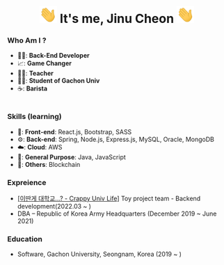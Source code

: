 
<h1 align="Center"><img src="https://raw.githubusercontent.com/ABSphreak/ABSphreak/master/gifs/Hi.gif" width="40px" />  It's me, Jinu Cheon <img src="https://raw.githubusercontent.com/ABSphreak/ABSphreak/master/gifs/Hi.gif" width="40px" /> </h1>

### Who Am I ?
- 👨‍💻: **Back-End Developer**
- 📈: **Game Changer**
- 👨‍🏫: **Teacher**
- 👨‍🎓: **Student of Gachon Univ**
- ☕: **Barista**
<br/><br/>

### Skills (learning)
- 📰: **Front-end**: React.js, Bootstrap, SASS
- ⚙️: **Back-end**: Spring, Node.js, Express.js, MySQL, Oracle, MongoDB
- ☁️: **Cloud**: AWS
- 🔖: **General Purpose**: Java, JavaScript
- 🤔: **Others**: Blockchain

### Expreience
- <a href="https://github.com/crappy-univ-life">[이딴게 대학교...? - Crappy Univ Life]</a> Toy project team - Backend development(2022.03 ~ )
- DBA – Republic of Korea Army Headquarters (December 2019 ~ June 2021)

### Education
- Software, Gachon University, Seongnam, Korea (2019 ~ )
